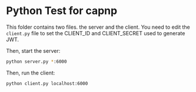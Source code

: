 # Python Test for capnp

This folder contains two files. the server and the client.
You need to edit the `client.py` file to set the CLIENT_ID and CLIENT_SECRET used to generate JWT.

Then, start the server:
```bash
python server.py *:6000
```
Then, run the client:
```
python client.py localhost:6000
```
